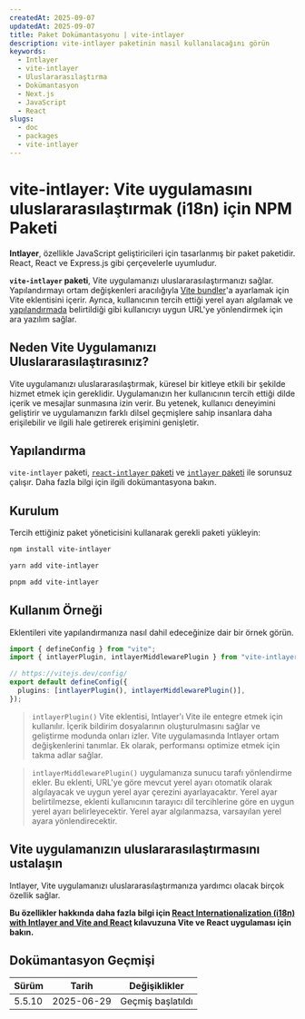 ```yaml
---
createdAt: 2025-09-07
updatedAt: 2025-09-07
title: Paket Dokümantasyonu | vite-intlayer
description: vite-intlayer paketinin nasıl kullanılacağını görün
keywords:
  - Intlayer
  - vite-intlayer
  - Uluslararasılaştırma
  - Dokümantasyon
  - Next.js
  - JavaScript
  - React
slugs:
  - doc
  - packages
  - vite-intlayer
---
```


# vite-intlayer: Vite uygulamasını uluslararasılaştırmak (i18n) için NPM Paketi

**Intlayer**, özellikle JavaScript geliştiricileri için tasarlanmış bir paket paketidir. React, React ve Express.js gibi çerçevelerle uyumludur.

**`vite-intlayer` paketi**, Vite uygulamanızı uluslararasılaştırmanızı sağlar. Yapılandırmayı ortam değişkenleri aracılığıyla [Vite bundler](https://vitejs.dev/guide/why.html#why-bundle-for-production)'a ayarlamak için Vite eklentisini içerir. Ayrıca, kullanıcının tercih ettiği yerel ayarı algılamak ve [yapılandırmada](https://github.com/aymericzip/intlayer/blob/main/docs/docs/en/configuration.md) belirtildiği gibi kullanıcıyı uygun URL'ye yönlendirmek için ara yazılım sağlar.

## Neden Vite Uygulamanızı Uluslararasılaştırasınız?

Vite uygulamanızı uluslararasılaştırmak, küresel bir kitleye etkili bir şekilde hizmet etmek için gereklidir. Uygulamanızın her kullanıcının tercih ettiği dilde içerik ve mesajlar sunmasına izin verir. Bu yetenek, kullanıcı deneyimini geliştirir ve uygulamanızın farklı dilsel geçmişlere sahip insanlara daha erişilebilir ve ilgili hale getirerek erişimini genişletir.

## Yapılandırma

`vite-intlayer` paketi, [`react-intlayer` paketi](https://github.com/aymericzip/intlayer/blob/main/docs/docs/en/packages/react-intlayer/index.md) ve [`intlayer` paketi](https://github.com/aymericzip/intlayer/blob/main/docs/docs/en/packages/intlayer/index.md) ile sorunsuz çalışır. Daha fazla bilgi için ilgili dokümantasyona bakın.

## Kurulum

Tercih ettiğiniz paket yöneticisini kullanarak gerekli paketi yükleyin:

```bash packageManager="npm"
npm install vite-intlayer
```

```bash packageManager="yarn"
yarn add vite-intlayer
```

```bash packageManager="pnpm"
pnpm add vite-intlayer
```

## Kullanım Örneği

Eklentileri vite yapılandırmanıza nasıl dahil edeceğinize dair bir örnek görün.

```typescript fileName="vite.config.ts"
import { defineConfig } from "vite";
import { intlayerPlugin, intlayerMiddlewarePlugin } from "vite-intlayer";

// https://vitejs.dev/config/
export default defineConfig({
  plugins: [intlayerPlugin(), intlayerMiddlewarePlugin()],
});
```

> `intlayerPlugin()` Vite eklentisi, Intlayer'ı Vite ile entegre etmek için kullanılır. İçerik bildirim dosyalarının oluşturulmasını sağlar ve geliştirme modunda onları izler. Vite uygulamasında Intlayer ortam değişkenlerini tanımlar. Ek olarak, performansı optimize etmek için takma adlar sağlar.

> `intlayerMiddlewarePlugin()` uygulamanıza sunucu tarafı yönlendirme ekler. Bu eklenti, URL'ye göre mevcut yerel ayarı otomatik olarak algılayacak ve uygun yerel ayar çerezini ayarlayacaktır. Yerel ayar belirtilmezse, eklenti kullanıcının tarayıcı dil tercihlerine göre en uygun yerel ayarı belirleyecektir. Yerel ayar algılanmazsa, varsayılan yerel ayara yönlendirecektir.

## Vite uygulamanızın uluslararasılaştırmasını ustalaşın

Intlayer, Vite uygulamanızı uluslararasılaştırmanıza yardımcı olacak birçok özellik sağlar.

**Bu özellikler hakkında daha fazla bilgi için [React Internationalization (i18n) with Intlayer and Vite and React](https://github.com/aymericzip/intlayer/blob/main/docs/docs/en/intlayer_with_vite+react.md) kılavuzuna Vite ve React uygulaması için bakın.**

## Dokümantasyon Geçmişi

| Sürüm  | Tarih      | Değişiklikler     |
| ------ | ---------- | ----------------- |
| 5.5.10 | 2025-06-29 | Geçmiş başlatıldı |

```

```
